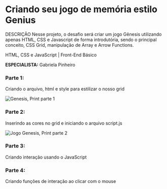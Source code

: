 # Criando seu jogo de memória estilo Genius
DESCRIÇÃO Nesse projeto, o desafio será criar um jogo Gênesis utilizando apenas HTML, CSS e Javascript de forma introdutória, 
sendo o principal conceito, CSS Grid, manipulação de Array e Arrow Functions.  

HTML, CSS e JavaScript | Front-End Básico 

**ESPECIALISTA:**  Gabriela Pinheiro 


###  Parte 1:

Criando o arquivo, html e style para estilizar o nosso grid

![Genesis, Print parte 1](/Genesis/imgs/Parte1.png)

###  Parte 2:

Inserindo as cores no grid e iniciando o arquivo script.js


![Jogo Genesis, Print parte 2](/Genesis/imgs/Parte2.png)

###  Parte 3:

Criando interação usando o JavaScript 

###  Parte 4:

Criando funções de interação ao clicar com o mouse